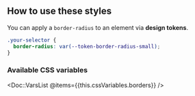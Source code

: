 ## How to use these styles

You can apply a `border-radius` to an element via **design tokens**.

```css
.your-selector {
  border-radius: var(--token-border-radius-small);
}
```

### Available CSS variables

<!-- algolia-ignore-start -->
<Doc::VarsList @items={{this.cssVariables.borders}} />
<!-- algolia-ignore-end -->